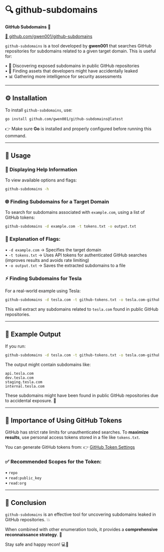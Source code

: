 # 🔍 github-subdomains

**GitHub Subdomains** 🔗 

[🔗 github.com/gwen001/github-subdomains](https://github.com/gwen001/github-subdomains)

`github-subdomains` is a tool developed by **gwen001** that searches GitHub repositories for subdomains related to a given target domain. This is useful for:

• 🔎 Discovering exposed subdomains in public GitHub repositories  
• 🧪 Finding assets that developers might have accidentally leaked  
• 📊 Gathering more intelligence for security assessments

---

## ⚙️ Installation

To install `github-subdomains`, use:

```bash
go install github.com/gwen001/github-subdomains@latest
```

👉 Make sure **Go** is installed and properly configured before running this command.

---

## 🚀 Usage

### 📘 Displaying Help Information

To view available options and flags:

```bash
github-subdomains -h
```

### 🌐 Finding Subdomains for a Target Domain

To search for subdomains associated with `example.com`, using a list of GitHub tokens:

```bash
github-subdomains -d example.com -t tokens.txt -o output.txt
```

### 🧾 Explanation of Flags:
• `-d example.com` → Specifies the target domain  
• `-t tokens.txt` → Uses API tokens for authenticated GitHub searches (improves results and avoids rate limiting)  
• `-o output.txt` → Saves the extracted subdomains to a file

### ⚡ Finding Subdomains for Tesla

For a real-world example using Tesla:

```bash
github-subdomains -d tesla.com -t github-tokens.txt -o tesla.com-github-subdomains-output.txt
```

This will extract any subdomains related to `tesla.com` found in public GitHub repositories.

---

## 📄 Example Output

If you run:

```bash
github-subdomains -d tesla.com -t github-tokens.txt -o tesla.com-github-subdomains-output.txt
```

The output might contain subdomains like:

```
api.tesla.com
dev.tesla.com
staging.tesla.com
internal.tesla.com
```

These subdomains might have been found in public GitHub repositories due to accidental exposure. 😬

---

## 🔐 Importance of Using GitHub Tokens

GitHub has strict rate limits for unauthenticated searches. To **maximize results**, use personal access tokens stored in a file like `tokens.txt`.

You can generate GitHub tokens from:
👉 [GitHub Token Settings](https://docs.github.com/en/authentication/keeping-your-account-and-data-secure/managing-your-personal-access-tokens)

### ✅ Recommended Scopes for the Token:
• `repo`  
• `read:public_key`  
• `read:org`

---

## 🏁 Conclusion

`github-subdomains` is an effective tool for uncovering subdomains leaked in GitHub repositories. 💥

When combined with other enumeration tools, it provides a **comprehensive reconnaissance strategy**. 🧰

Stay safe and happy recon! 💻🔐


